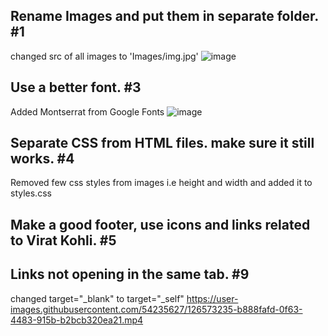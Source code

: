 ## Rename Images and put them in separate folder. #1
changed src of all images to 'Images/img.jpg'
![image](https://user-images.githubusercontent.com/54235627/126573472-45f71590-9f18-42c8-8283-d9300ec3ca9b.png)

## Use a better font. #3
Added Montserrat from Google Fonts
![image](https://user-images.githubusercontent.com/54235627/126573310-4beb2011-a2d1-490a-88d5-d3dcf590da63.png)


## Separate CSS from HTML files. make sure it still works. #4
Removed few css styles from images i.e height and width and added it to styles.css

## Make a good footer, use icons and links related to Virat Kohli. #5


## Links not opening in the same tab. #9
changed target="_blank" to target="_self"
https://user-images.githubusercontent.com/54235627/126573235-b888fafd-0f63-4483-915b-b2bcb320ea21.mp4

